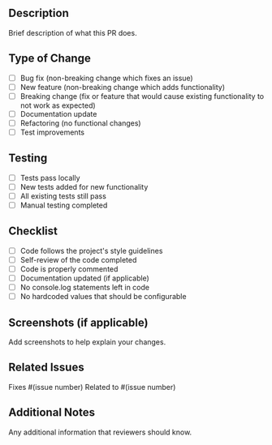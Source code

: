 ## Description
Brief description of what this PR does.

## Type of Change
- [ ] Bug fix (non-breaking change which fixes an issue)
- [ ] New feature (non-breaking change which adds functionality)
- [ ] Breaking change (fix or feature that would cause existing functionality to not work as expected)
- [ ] Documentation update
- [ ] Refactoring (no functional changes)
- [ ] Test improvements

## Testing
- [ ] Tests pass locally
- [ ] New tests added for new functionality
- [ ] All existing tests still pass
- [ ] Manual testing completed

## Checklist
- [ ] Code follows the project's style guidelines
- [ ] Self-review of the code completed
- [ ] Code is properly commented
- [ ] Documentation updated (if applicable)
- [ ] No console.log statements left in code
- [ ] No hardcoded values that should be configurable

## Screenshots (if applicable)
Add screenshots to help explain your changes.

## Related Issues
Fixes #(issue number)
Related to #(issue number)

## Additional Notes
Any additional information that reviewers should know.
